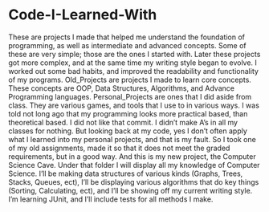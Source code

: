 # Code-I-Learned-With
These are projects I made that helped me understand the foundation of programming, 
as well as intermediate and advanced concepts.  Some of these are very simple; 
those are the ones I started with.  Later these projects got more complex, and at 
the same time my writing style began to evolve.  I worked out some bad habits, and 
improved the readability and functionality of my programs.
Old_Projects are projects I made to learn core concepts.  These concepts are OOP, 
Data Structures, Algorithms, and Advance Programming languages. 
Personal_Projects are ones that I did aside from class.  They are various games,
and tools that I use to in various ways.
I was told not long ago that my programming looks more practical based, than
theoretical based.  I did not like that commit.  I didn’t make A’s in all my classes
for nothing.  But looking back at my code, yes I don’t often apply what I learned
into my personal projects, and that is my fault.  So I took one of my old assignments,
made it so that it does not meet the graded requirements, but in a good way.  And this
is my new project, the Computer Science Cave.  Under that folder I will display all my
knowledge of Computer Science.  I’ll be making data structures of various kinds
(Graphs, Trees, Stacks, Queues, ect), I’ll be displaying various algorithms that do
key things (Sorting, Calculating, ect), and I’ll be showing off my current writing
style.  I’m learning JUnit, and I’ll include tests for all methods I make.

